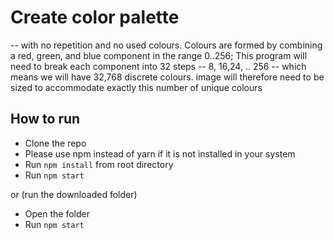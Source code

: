 # Create color palette

-- with no repetition and no used colours. Colours are formed by combining a red, green, and blue component in the range 0..256; This program will need to break each component into 32 steps -- 8, 16,24, .. 256 -- which means we will have 32,768 discrete colours. image will therefore need to be sized to accommodate exactly this number of unique colours

## How to run

- Clone the repo
- Please use npm instead of yarn if it is not installed in your system
- Run `npm install` from root directory
- Run `npm start`

or (run the downloaded folder)

- Open the folder
- Run `npm start`